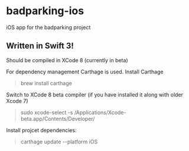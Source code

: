 # badparking-ios
iOS app for the badparking project


## Written in Swift 3!
Should be compiled in XCode 8 (currently in beta)

For dependency management Carthage is used.
Install Carthage
> brew install carthage

Switch to XCode 8 beta compiler (if you have installed it along with older Xcode 7)
> sudo xcode-select -s /Applications/Xcode-beta.app/Contents/Developer/

Install projcet dependencies:
> carthage update --platform iOS

